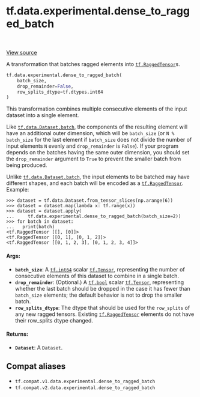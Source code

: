 <div itemscope itemtype="http://developers.google.com/ReferenceObject">
<meta itemprop="name" content="tf.data.experimental.dense_to_ragged_batch" />
<meta itemprop="path" content="Stable" />
</div>

# tf.data.experimental.dense_to_ragged_batch

<!-- Insert buttons and diff -->

<table class="tfo-notebook-buttons tfo-api" align="left">
</table>

<a target="_blank" href="/code/stable/tensorflow/python/data/experimental/ops/batching.py">View source</a>



A transformation that batches ragged elements into <a href="../../../tf/RaggedTensor.md"><code>tf.RaggedTensor</code></a>s.

``` python
tf.data.experimental.dense_to_ragged_batch(
    batch_size,
    drop_remainder=False,
    row_splits_dtype=tf.dtypes.int64
)
```



<!-- Placeholder for "Used in" -->

This transformation combines multiple consecutive elements of the input
dataset into a single element.

Like <a href="../../../tf/data/Dataset.md#batch"><code>tf.data.Dataset.batch</code></a>, the components of the resulting element will
have an additional outer dimension, which will be `batch_size` (or
`N % batch_size` for the last element if `batch_size` does not divide the
number of input elements `N` evenly and `drop_remainder` is `False`). If
your program depends on the batches having the same outer dimension, you
should set the `drop_remainder` argument to `True` to prevent the smaller
batch from being produced.

Unlike <a href="../../../tf/data/Dataset.md#batch"><code>tf.data.Dataset.batch</code></a>, the input elements to be batched may have
different shapes, and each batch will be encoded as a <a href="../../../tf/RaggedTensor.md"><code>tf.RaggedTensor</code></a>.
Example:

```
>>> dataset = tf.data.Dataset.from_tensor_slices(np.arange(6))
>>> dataset = dataset.map(lambda x: tf.range(x))
>>> dataset = dataset.apply(
...     tf.data.experimental.dense_to_ragged_batch(batch_size=2))
>>> for batch in dataset:
...   print(batch)
<tf.RaggedTensor [[], [0]]>
<tf.RaggedTensor [[0, 1], [0, 1, 2]]>
<tf.RaggedTensor [[0, 1, 2, 3], [0, 1, 2, 3, 4]]>
```

#### Args:


* <b>`batch_size`</b>: A <a href="../../../tf.md#int64"><code>tf.int64</code></a> scalar <a href="../../../tf/Tensor.md"><code>tf.Tensor</code></a>, representing the number of
  consecutive elements of this dataset to combine in a single batch.
* <b>`drop_remainder`</b>: (Optional.) A <a href="../../../tf.md#bool"><code>tf.bool</code></a> scalar <a href="../../../tf/Tensor.md"><code>tf.Tensor</code></a>, representing
  whether the last batch should be dropped in the case it has fewer than
  `batch_size` elements; the default behavior is not to drop the smaller
  batch.
* <b>`row_splits_dtype`</b>: The dtype that should be used for the `row_splits` of any
  new ragged tensors.  Existing <a href="../../../tf/RaggedTensor.md"><code>tf.RaggedTensor</code></a> elements do not have their
  row_splits dtype changed.


#### Returns:


* <b>`Dataset`</b>: A `Dataset`.

## Compat aliases

* `tf.compat.v1.data.experimental.dense_to_ragged_batch`
* `tf.compat.v2.data.experimental.dense_to_ragged_batch`

